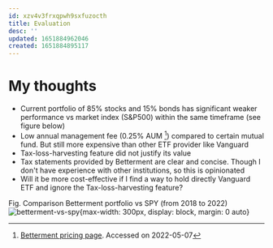 ```yaml
---
id: xzv4v3frxqpwh9sxfuzocth
title: Evaluation
desc: ''
updated: 1651884962046
created: 1651884895117
---
```

# My thoughts

- Current portfolio of 85% stocks and 15% bonds has significant weaker performance vs market index (S&P500) within the same timeframe (see figure below)
- Low annual management fee (0.25% AUM [^1]) compared to certain mutual fund. But still more expensive than other ETF provider like Vanguard
- Tax-loss-harvesting feature did not justify its value
- Tax statements provided by Betterment are clear and concise. Though I don't have experience with other institutions, so this is opinionated
- Will it be more cost-effective if I find a way to hold directly Vanguard ETF and ignore the Tax-loss-harvesting feature?

Fig. Comparison Betterment portfolio vs SPY (from 2018 to 2022)
![betterment-vs-spy](https://ik.imagekit.io/casa/h7b-dendron/20220507_betterment_vs_spy_03iM77LZk.PNG?ik-sdk-version=javascript-1.4.3&updatedAt=1651879831468){max-width: 300px, display: block, margin: 0 auto}

[^1]: [Betterment pricing page](https://www.betterment.com/pricing). Accessed on 2022-05-07